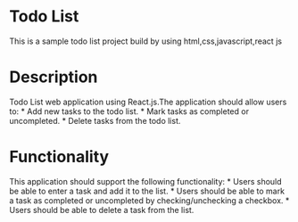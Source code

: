 # Todo List 
This is a sample todo list project build by using html,css,javascript,react js
# Description
 Todo List web application using React.js.The application should allow users to:
    * Add new tasks to the todo list.
    * Mark tasks as completed or uncompleted.
    * Delete tasks from the todo list.
# Functionality
This application should support the following functionality:
    * Users should be able to enter a task and add it to the list.
    * Users should be able to mark a task as completed or uncompleted by checking/unchecking a checkbox.
    * Users should be able to delete a task from the list.

